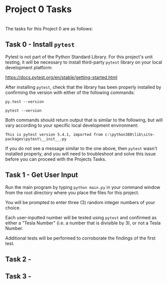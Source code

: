 # Project 0 Tasks
<br />The tasks for this Project 0 are as follows:

## Task 0 - Install `pytest`

Pytest is not part of the Python Standard Library.  For this project's unit testing, it will be necessary to install third-party `pytest` library on your local development platform:

https://docs.pytest.org/en/stable/getting-started.html

After installing `pytest`, check that the library has been properly installed by confirming the version with either of the following commands:

`py.test --version`

`pytest --version`

Both commands should return output that is similar to the following, but will vary according to your specific local development environment:

`This is pytest version 5.4.1, imported from c:\python380\lib\site-packages\pytest\__init__.py`

If you do not see a message similar to the one above, then `pytest` wasn't installed properly, and you will need to troubleshoot and solve this issue before you can proceed with the Projects Tasks.

## Task 1 - Get User Input

Run the main program by typing `python main.py` in your command window from the root directory where you place the files for this project.

You will be prompted to enter three (3) random integer numbers of your choice.

Each user-inputted number will be tested using `pytest` and confirmed as either a "Tesla Number" (i.e. a number that is divisible by 3), or not a Tesla Number.

Additional tests will be performed to corroborate the findings of the first test.  

## Task 2 - 

## Task 3 - 
